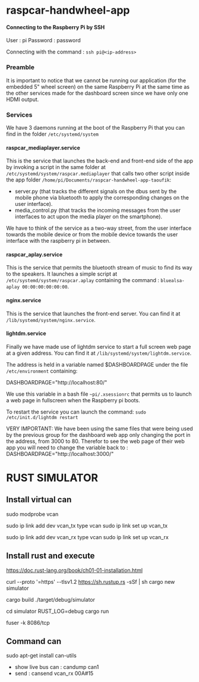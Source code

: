 # raspcar-handwheel-app

#### Connecting to the Raspberry Pi by SSH

User : pi
Password : password

Connecting with the command :
`ssh pi@<ip-address>`

### Preamble

It is important to notice that we cannot be running our application (for the embedded 5" wheel screen) on the same Raspberry Pi at the same time as the other services made for the dashboard screen since we have only one HDMI output.

### Services

We have 3 daemons running at the boot of the Raspberry Pi that you can find in the folder `/etc/systemd/system`

#### raspcar_mediaplayer.service

This is the service that launches the back-end and front-end side of the app by invoking a script in the same folder at `/etc/systemd/system/raspcar.mediaplayer` that calls two other script inside the app folder `/home/pi/Documents/raspcar-handwheel-app-taoufik`:
- server.py (that tracks the different signals on the dbus sent by the mobile phone via bluetooth to apply the corresponding changes on the user interface).
- media_control.py (that tracks the incoming messages from the user interfaces to act upon the media player on the smartphone).

We have to think of the service as a two-way street, from the user interface towards the mobile device or from the mobile device towards the user interface with the raspberry pi in between.

#### raspcar_aplay.service

This is the service that permits the bluetooth stream of music to find its way to the speakers.
It launches a simple script at `/etc/systemd/system/raspcar.aplay` containing the command : `bluealsa-aplay 00:00:00:00:00:00`.

#### nginx.service

This is the service that launches the front-end server.
You can find it at `/lib/systemd/system/nginx.service`.

#### lightdm.service

Finally we have made use of lightdm service to start a full screen web page at a given address.
You can find it at `/lib/systemd/system/lightdm.service`.


The address is held in a variable named $DASHBOARDPAGE under the file `/etc/environment` containing:

DASHBOARDPAGE="http://localhost:80/"

We use this variable in a bash file `~pi/.xsessionrc` that permits us to launch a web page in fullscreen when the Raspberry pi boots. 

To restart the service you can launch the command:
`sudo /etc/init.d/lightdm restart`


VERY IMPORTANT:
We have been using the same files that were being used by the previous group for the dashboard web app only changing the port in the address, from 3000 to 80.
Therefor to see the web page of their web app you will need to change the variable back to :
DASHBOARDPAGE="http://localhost:3000/"

# RUST SIMULATOR

## Install virtual can 

sudo modprobe vcan

sudo ip link add dev vcan_tx type vcan
sudo ip link set up vcan_tx

sudo ip link add dev vcan_rx type vcan
sudo ip link set up vcan_rx

## Install rust and execute

https://doc.rust-lang.org/book/ch01-01-installation.html

curl --proto '=https' --tlsv1.2 https://sh.rustup.rs -sSf | sh
cargo new simulator

cargo build
./target/debug/simulator

cd simulator
RUST_LOG=debug cargo run

fuser -k 8086/tcp

## Command can 

sudo apt-get install can-utils

- show live bus can : candump can1
- send : cansend vcan_rx 00A#15

